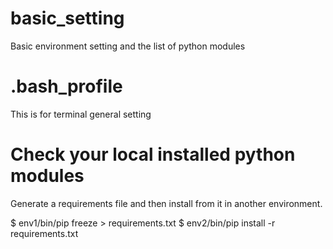 # basic_setting
Basic environment setting and the list of python modules

# .bash_profile
This is for terminal general setting

# Check your local installed python modules
Generate a requirements file and then install from it in another environment.

$ env1/bin/pip freeze > requirements.txt
$ env2/bin/pip install -r requirements.txt
